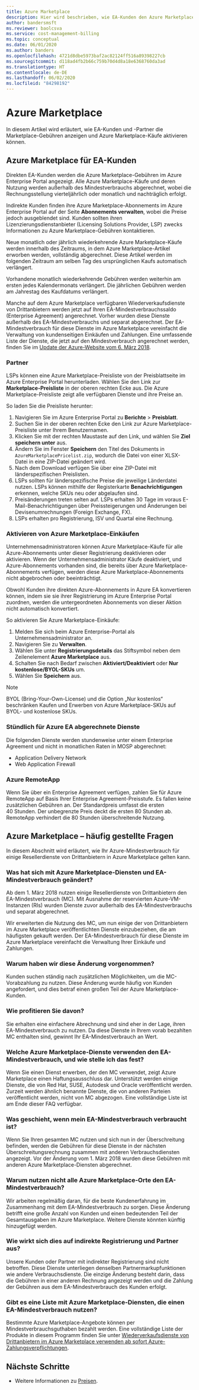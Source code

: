 ```yaml
---
title: Azure Marketplace
description: Hier wird beschrieben, wie EA-Kunden den Azure Marketplace verwenden können.
author: bandersmsft
ms.reviewer: baolcsva
ms.service: cost-management-billing
ms.topic: conceptual
ms.date: 06/01/2020
ms.author: banders
ms.openlocfilehash: 4721d8dbe5973baf2ac82124ff516a89398227cb
ms.sourcegitcommit: d118ad4fb2b66c759b70d4d8a18e6368760da3ad
ms.translationtype: HT
ms.contentlocale: de-DE
ms.lasthandoff: 06/02/2020
ms.locfileid: "84298192"
---
```

# <a name="azure-marketplace"></a>Azure Marketplace

In diesem Artikel wird erläutert, wie EA-Kunden und -Partner die Marketplace-Gebühren anzeigen und Azure Marketplace-Käufe aktivieren können.

## <a name="azure-marketplace-for-ea-customers"></a>Azure Marketplace für EA-Kunden

Direkten EA-Kunden werden die Azure Marketplace-Gebühren im Azure Enterprise Portal angezeigt. Alle Azure Marketplace-Käufe und deren Nutzung werden außerhalb des Mindestverbrauchs abgerechnet, wobei die Rechnungsstellung vierteljährlich oder monatlich und nachträglich erfolgt.

Indirekte Kunden finden ihre Azure Marketplace-Abonnements im Azure Enterprise Portal auf der Seite **Abonnements verwalten**, wobei die Preise jedoch ausgeblendet sind. Kunden sollten ihren Lizenzierungsdienstanbieter (Licensing Solutions Provider, LSP) zwecks Informationen zu Azure Marketplace-Gebühren kontaktieren.

Neue monatlich oder jährlich wiederkehrende Azure Marketplace-Käufe werden innerhalb des Zeitraums, in dem Azure Marketplace-Artikel erworben werden, vollständig abgerechnet. Diese Artikel werden im folgenden Zeitraum am selben Tag des ursprünglichen Kaufs automatisch verlängert.

Vorhandene monatlich wiederkehrende Gebühren werden weiterhin am ersten jedes Kalendermonats verlängert. Die jährlichen Gebühren werden am Jahrestag des Kaufdatums verlängert.

Manche auf dem Azure Marketplace verfügbaren Wiederverkaufsdienste von Drittanbietern werden jetzt auf Ihren EA-Mindestverbrauchssaldo (Enterprise Agreement) angerechnet. Vorher wurden diese Dienste außerhalb des EA-Mindestverbrauchs und separat abgerechnet. Der EA-Mindestverbrauch für diese Dienste im Azure Marketplace vereinfacht die Verwaltung von kundenseitigen Einkäufen und Zahlungen. Eine umfassende Liste der Dienste, die jetzt auf den Mindestverbrauch angerechnet werden, finden Sie im [Update der Azure-Website vom 6. März 2018](https://azure.microsoft.com/updates/azure-marketplace-third-party-reseller-services-now-use-azure-monetary-commitment/).

### <a name="partners"></a>Partner

LSPs können eine Azure Marketplace-Preisliste von der Preisblattseite im Azure Enterprise Portal herunterladen. Wählen Sie den Link zur **Marketplace-Preisliste** in der oberen rechten Ecke aus. Die Azure Marketplace-Preisliste zeigt alle verfügbaren Dienste und ihre Preise an.

So laden Sie die Preisliste herunter:

1. Navigieren Sie im Azure Enterprise Portal zu **Berichte** > **Preisblatt**.
1. Suchen Sie in der oberen rechten Ecke den Link zur Azure Marketplace-Preisliste unter Ihrem Benutzernamen.
1. Klicken Sie mit der rechten Maustaste auf den Link, und wählen Sie **Ziel speichern unter** aus.
1. Ändern Sie im Fenster **Speichern** den Titel des Dokuments in `AzureMarketplacePricelist.zip`, wodurch die Datei von einer XLSX-Datei in eine ZIP-Datei geändert wird.
1. Nach dem Download verfügen Sie über eine ZIP-Datei mit länderspezifischen Preislisten.
1. LSPs sollten für länderspezifische Preise die jeweilige Länderdatei nutzen. LSPs können mithilfe der Registerkarte **Benachrichtigungen** erkennen, welche SKUs neu oder abgelaufen sind.
1. Preisänderungen treten selten auf. LSPs erhalten 30 Tage im voraus E-Mail-Benachrichtigungen über Preissteigerungen und Änderungen bei Devisenumrechnungen (Foreign Exchange, FX).
1. LSPs erhalten pro Registrierung, ISV und Quartal eine Rechnung.

### <a name="enabling-azure-marketplace-purchases"></a>Aktivieren von Azure Marketplace-Einkäufen

Unternehmensadministratoren können Azure Marketplace-Käufe für alle Azure-Abonnements unter dieser Registrierung deaktivieren oder aktivieren. Wenn der Unternehmensadministrator Käufe deaktiviert, und Azure-Abonnements vorhanden sind, die bereits über Azure Marketplace-Abonnements verfügen, werden diese Azure Marketplace-Abonnements nicht abgebrochen oder beeinträchtigt.

Obwohl Kunden ihre direkten Azure-Abonnements in Azure EA konvertieren können, indem sie sie ihrer Registrierung im Azure Enterprise Portal zuordnen, werden die untergeordneten Abonnements von dieser Aktion nicht automatisch konvertiert.

So aktivieren Sie Azure Marketplace-Einkäufe:

1. Melden Sie sich beim Azure Enterprise-Portal als Unternehmensadministrator an.
1. Navigieren Sie zu **Verwalten**.
1. Wählen Sie unter **Registrierungsdetails** das Stiftsymbol neben dem Zeilenelement **Azure Marketplace** aus.
1. Schalten Sie nach Bedarf zwischen **Aktiviert/Deaktiviert** oder **Nur kostenlose/BYOL-SKUs** um.
1. Wählen Sie **Speichern** aus.

> [!NOTE]
> BYOL (Bring-Your-Own-License) und die Option „Nur kostenlos“ beschränken Kaufen und Erwerben von Azure Marketplace-SKUs auf BYOL- und kostenlose SKUs.

### <a name="services-billed-hourly-for-azure-ea"></a>Stündlich für Azure EA abgerechnete Dienste

Die folgenden Dienste werden stundenweise unter einem Enterprise Agreement und nicht in monatlichen Raten in MOSP abgerechnet:

- Application Delivery Network
- Web Application Firewall

### <a name="azure-remoteapp"></a>Azure RemoteApp

Wenn Sie über ein Enterprise Agreement verfügen, zahlen Sie für Azure RemoteApp auf Basis Ihrer Enterprise Agreement-Preisstufe. Es fallen keine zusätzlichen Gebühren an. Der Standardpreis umfasst die ersten 40 Stunden. Der unbegrenzte Preis deckt die ersten 80 Stunden ab. RemoteApp verhindert die 80 Stunden überschreitende Nutzung.

## <a name="azure-marketplace-faq"></a>Azure Marketplace – häufig gestellte Fragen

In diesem Abschnitt wird erläutert, wie Ihr Azure-Mindestverbrauch für einige Resellerdienste von Drittanbietern in Azure Marketplace gelten kann.

### <a name="what-changed-with-azure-marketplace-services-and-ea-monetary-commitment"></a>Was hat sich mit Azure Marketplace-Diensten und EA-Mindestverbrauch geändert?

Ab dem 1. März 2018 nutzen einige Resellerdienste von Drittanbietern den EA-Mindestverbrauch (MC). Mit Ausnahme der reservierten Azure-VM-Instanzen (RIs) wurden Dienste zuvor außerhalb des EA-Mindestverbrauchs und separat abgerechnet.

Wir erweiterten die Nutzung des MC, um nun einige der von Drittanbietern im Azure Marketplace veröffentlichten Dienste einzubeziehen, die am häufigsten gekauft werden. Der EA-Mindestverbrauch für diese Dienste im Azure Marketplace vereinfacht die Verwaltung Ihrer Einkäufe und Zahlungen.

### <a name="why-did-we-make-this-change"></a>Warum haben wir diese Änderung vorgenommen?

Kunden suchen ständig nach zusätzlichen Möglichkeiten, um die MC-Vorabzahlung zu nutzen. Diese Änderung wurde häufig von Kunden angefordert, und dies betraf einen großen Teil der Azure Marketplace-Kunden.

### <a name="how-do-you-benefit"></a>Wie profitieren Sie davon?

Sie erhalten eine einfachere Abrechnung und sind eher in der Lage, ihren EA-Mindestverbrauch zu nutzen. Da diese Dienste in Ihrem vorab bezahlten MC enthalten sind, gewinnt Ihr EA-Mindestverbrauch an Wert.

### <a name="what-azure-marketplace-services-use-ea-monetary-commitment-and-how-do-i-know"></a>Welche Azure Marketplace-Dienste verwenden den EA-Mindestverbrauch, und wie stelle ich das fest?

Wenn Sie einen Dienst erwerben, der den MC verwendet, zeigt Azure Marketplace einen Haftungsausschluss dar. Unterstützt werden einige Dienste, die von Red Hat, SUSE, Autodesk und Oracle veröffentlicht werden. Zurzeit werden ähnlich benannte Dienste, die von anderen Parteien veröffentlicht werden, nicht von MC abgezogen. Eine vollständige Liste ist am Ende dieser FAQ verfügbar.

### <a name="what-if-my-ea-monetary-commitment-runs-out"></a>Was geschieht, wenn mein EA-Mindestverbrauch verbraucht ist?

Wenn Sie Ihren gesamten MC nutzen und sich nun in der Überschreitung befinden, werden die Gebühren für diese Dienste in der nächsten Überschreitungsrechnung zusammen mit anderen Verbrauchsdiensten angezeigt. Vor der Änderung vom 1. März 2018 wurden diese Gebühren mit anderen Azure Marketplace-Diensten abgerechnet.

### <a name="why-dont-all-azure-marketplaces-consume-ea-monetary-commitment"></a>Warum nutzen nicht alle Azure Marketplace-Orte den EA-Mindestverbrauch?

Wir arbeiten regelmäßig daran, für die beste Kundenerfahrung im Zusammenhang mit dem EA-Mindestverbrauch zu sorgen. Diese Änderung betrifft eine große Anzahl von Kunden und einen bedeutenden Teil der Gesamtausgaben im Azure Marketplace. Weitere Dienste könnten künftig hinzugefügt werden.

### <a name="how-does-this-impact-indirect-enrollment-and-partners"></a>Wie wirkt sich dies auf indirekte Registrierung und Partner aus?

Unsere Kunden oder Partner mit indirekter Registrierung sind nicht betroffen. Diese Dienste unterliegen denselben Partnermarkupfunktionen wie andere Verbrauchsdienste. Die einzige Änderung besteht darin, dass die Gebühren in einer anderen Rechnung angezeigt werden und die Zahlung der Gebühren aus dem EA-Mindestverbrauch des Kunden erfolgt.

### <a name="is-there-a-list-of-azure-marketplace-services-that-consume-ea-monetary-commitment"></a>Gibt es eine Liste mit Azure Marketplace-Diensten, die einen EA-Mindestverbrauch nutzen?

Bestimmte Azure Marketplace-Angebote können per Mindestverbrauchsguthaben bezahlt werden. Eine vollständige Liste der Produkte in diesem Programm finden Sie unter [Wiederverkaufsdienste von Drittanbietern im Azure Marketplace verwenden ab sofort Azure-Zahlungsverpflichtungen](https://azure.microsoft.com/updates/azure-marketplace-third-party-reseller-services-now-use-azure-monetary-commitment).


## <a name="next-steps"></a>Nächste Schritte

- Weitere Informationen zu [Preisen](ea-pricing-overview.md).